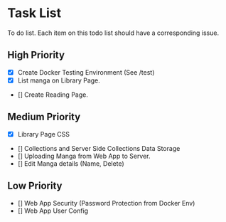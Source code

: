 # Task List
To do list. Each item on this todo list should have a corresponding issue.

## High Priority
 - [x] Create Docker Testing Environment (See /test)
 - [x] List manga on Library Page.
 - [] Create Reading Page.

## Medium Priority
 - [x] Library Page CSS
 - [] Collections and Server Side Collections Data Storage
 - [] Uploading Manga from Web App to Server.
 - [] Edit Manga details (Name, Delete)

## Low Priority
 - [] Web App Security (Password Protection from Docker Env)
 - [] Web App User Config